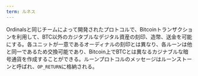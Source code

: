 ```yaml
---
term: ルネス
---
```

Ordinalsと同じチームによって開発されたプロトコルで、Bitcoinトランザクションを利用して、BTC以外のカジタブルなデジタル資産の刻印、造幣、送金を可能にする。各ユニットが一意であるオーディナルの刻印とは異なり、各ルーンは他と同一であるため交換可能であり、Bitcoin上でBTCとは異なるカジナブルな暗号通貨を作成することができる。ルーンプロトコルのメッセージはルーンストーンと呼ばれ、`OP_RETURN`に格納される。